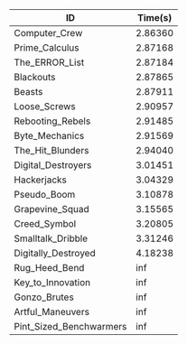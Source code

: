 |ID|Time(s)|
|-|-|
|Computer_Crew|2.86360|
|Prime_Calculus|2.87168|
|The_ERROR_List|2.87184|
|Blackouts|2.87865|
|Beasts|2.87911|
|Loose_Screws|2.90957|
|Rebooting_Rebels|2.91485|
|Byte_Mechanics|2.91569|
|The_Hit_Blunders|2.94040|
|Digital_Destroyers|3.01451|
|Hackerjacks|3.04329|
|Pseudo_Boom|3.10878|
|Grapevine_Squad|3.15565|
|Creed_Symbol|3.20805|
|Smalltalk_Dribble|3.31246|
|Digitally_Destroyed|4.18238|
|Rug_Heed_Bend|inf|
|Key_to_Innovation|inf|
|Gonzo_Brutes|inf|
|Artful_Maneuvers|inf|
|Pint_Sized_Benchwarmers|inf|
